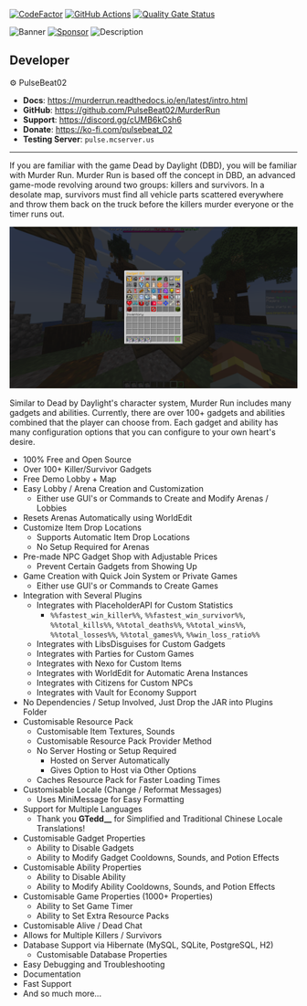 [![CodeFactor](https://www.codefactor.io/repository/github/pulsebeat02/murderrun/badge)](https://www.codefactor.io/repository/github/pulsebeat02/murderrun)
[![GitHub Actions](https://github.com/PulseBeat02/MurderRun/actions/workflows/tagged-release.yml/badge.svg)](https://github.com/PulseBeat02/MurderRun/actions)
[![Quality Gate Status](https://sonarcloud.io/api/project_badges/measure?project=PulseBeat02_MurderRun&metric=alert_status)](https://sonarcloud.io/summary/new_code?id=PulseBeat02_MurderRun)

![Banner](https://www.bisecthosting.com/images/CF/Murder_Run/BH_Murder_Run_header.webp)
[![Sponsor](https://www.bisecthosting.com/images/CF/Murder_Run/BH_Murder_Run_promo2.webp)](https://bisecthosting.com/pulse)
![Description](https://www.bisecthosting.com/images/CF/Murder_Run/BH_Murder_Run_description.webp)

## Developer
⚙️ PulseBeat02
- **Docs**: https://murderrun.readthedocs.io/en/latest/intro.html
- **GitHub**: https://github.com/PulseBeat02/MurderRun
- **Support**: https://discord.gg/cUMB6kCsh6
- **Donate**: https://ko-fi.com/pulsebeat_02
- **Testing Server**: `pulse.mcserver.us`

---

If you are familiar with the game Dead by Daylight (DBD), you will be familiar with Murder Run. Murder Run is based off
the concept in DBD, an advanced game-mode revolving around two groups: killers and survivors. In a desolate map, survivors
must find all vehicle parts scattered everywhere and throw them back on the truck before the killers murder everyone or
the timer runs out.

![intro.png](intro.png)

Similar to Dead by Daylight's character system, Murder Run includes many gadgets and abilities. Currently, there are
over 100+ gadgets and abilities combined that the player can choose from. Each gadget and ability has many configuration
options that you can configure to your own heart's desire.

- 100% Free and Open Source
- Over 100+ Killer/Survivor Gadgets
- Free Demo Lobby + Map
- Easy Lobby / Arena Creation and Customization
  - Either use GUI's or Commands to Create and Modify Arenas / Lobbies
- Resets Arenas Automatically using WorldEdit
- Customize Item Drop Locations
  - Supports Automatic Item Drop Locations
  - No Setup Required for Arenas
- Pre-made NPC Gadget Shop with Adjustable Prices
  - Prevent Certain Gadgets from Showing Up
- Game Creation with Quick Join System or Private Games
  - Either use GUI's or Commands to Create Games
- Integration with Several Plugins
  - Integrates with PlaceholderAPI for Custom Statistics
    - `%%fastest_win_killer%%`, `%%fastest_win_survivor%%`, `%%total_kills%%`, `%%total_deaths%%`,
      `%%total_wins%%`, `%%total_losses%%`, `%%total_games%%`, `%%win_loss_ratio%%`
  - Integrates with LibsDisguises for Custom Gadgets
  - Integrates with Parties for Custom Games
  - Integrates with Nexo for Custom Items
  - Integrates with WorldEdit for Automatic Arena Instances
  - Integrates with Citizens for Custom NPCs
  - Integrates with Vault for Economy Support
- No Dependencies / Setup Involved, Just Drop the JAR into Plugins Folder
- Customisable Resource Pack
  - Customisable Item Textures, Sounds
  - Customisable Resource Pack Provider Method
  - No Server Hosting or Setup Required
    - Hosted on Server Automatically
    - Gives Option to Host via Other Options
  - Caches Resource Pack for Faster Loading Times
- Customisable Locale (Change / Reformat Messages)
  - Uses MiniMessage for Easy Formatting
- Support for Multiple Languages
  - Thank you **GTedd__** for Simplified and Traditional Chinese Locale Translations!
- Customisable Gadget Properties
  - Ability to Disable Gadgets
  - Ability to Modify Gadget Cooldowns, Sounds, and Potion Effects
- Customisable Ability Properties
  - Ability to Disable Ability
  - Ability to Modify Ability Cooldowns, Sounds, and Potion Effects
- Customisable Game Properties (1000+ Properties)
  - Ability to Set Game Timer
  - Ability to Set Extra Resource Packs
- Customisable Alive / Dead Chat
- Allows for Multiple Killers / Survivors
- Database Support via Hibernate (MySQL, SQLite, PostgreSQL, H2)
  - Customisable Database Properties
- Easy Debugging and Troubleshooting
- Documentation
- Fast Support
- And so much more...